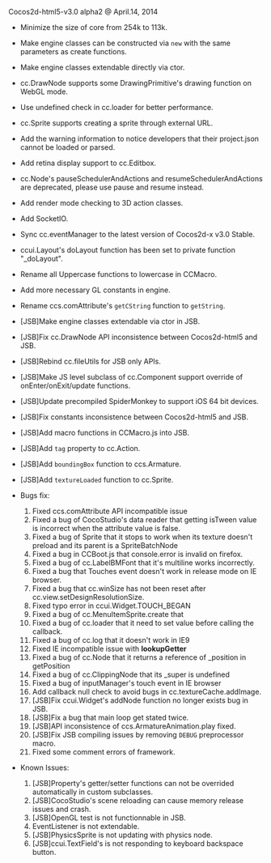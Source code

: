 Cocos2d-html5-v3.0 alpha2 @ April.14, 2014

* Minimize the size of core from 254k to 113k.
* Make engine classes can be constructed via `new` with the same parameters as create functions.
* Make engine classes extendable directly via ctor.
* cc.DrawNode supports some DrawingPrimitive's drawing function on WebGL mode.
* Use undefined check in cc.loader for better performance.
* cc.Sprite supports creating a sprite through external URL.
* Add the warning information to notice developers that their project.json cannot be loaded or parsed.
* Add retina display support to cc.Editbox.
* cc.Node's pauseSchedulerAndActions and resumeSchedulerAndActions are deprecated, please use pause and resume instead.
* Add render mode checking to 3D action classes.
* Add SocketIO.
* Sync cc.eventManager to the latest version of Cocos2d-x v3.0 Stable.
* ccui.Layout's doLayout function has been set to private function "_doLayout".
* Rename all Uppercase functions to lowercase in CCMacro.
* Add more necessary GL constants in engine.
* Rename ccs.comAttribute's `getCString` function to `getString`.
* [JSB]Make engine classes extendable via ctor in JSB.
* [JSB]Fix cc.DrawNode API inconsistence between Cocos2d-html5 and JSB.
* [JSB]Rebind cc.fileUtils for JSB only APIs.
* [JSB]Make JS level subclass of cc.Component support override of onEnter/onExit/update functions.
* [JSB]Update precompiled SpiderMonkey to support iOS 64 bit devices.
* [JSB]Fix constants inconsistence between Cocos2d-html5 and JSB.
* [JSB]Add macro functions in CCMacro.js into JSB.
* [JSB]Add `tag` property to cc.Action.
* [JSB]Add `boundingBox` function to ccs.Armature.
* [JSB]Add `textureLoaded` function to cc.Sprite.

* Bugs fix:
    1. Fixed ccs.comAttribute API incompatible issue
    2. Fixed a bug of CocoStudio's data reader that getting isTween value is incorrect when the attribute value is false.
    3. Fixed a bug of Sprite that it stops to work when its texture doesn't preload and its parent is a SpriteBatchNode
    4. Fixed a bug in CCBoot.js that console.error is invalid on firefox.
    5. Fixed a bug of cc.LabelBMFont that it's multiline works incorrectly.
    6. Fixed a bug that Touches event doesn't work in release mode on IE browser.
    7. Fixed a bug that cc.winSize has not been reset after cc.view.setDesignResolutionSize. 
    8. Fixed typo error in ccui.Widget.TOUCH_BEGAN
    9. Fixed a bug of cc.MenuItemSprite.create that  
    10. Fixed a bug of cc.loader that it need to set value before calling the callback.
    11. Fixed a bug of cc.log that it doesn't work in IE9
    12. Fixed IE incompatible issue with __lookupGetter__ 
    13. Fixed a bug of cc.Node that it returns a reference of _position in getPosition
    14. Fixed a bug of cc.ClippingNode that its _super is undefined
    15. Fixed a bug of inputManager's touch event in IE browser
    16. Add callback null check to avoid bugs in cc.textureCache.addImage.
    17. [JSB]Fix ccui.Widget's addNode function no longer exists bug in JSB.
    18. [JSB]Fix a bug that main loop get stated twice.
    19. [JSB]API inconsistence of ccs.ArmatureAnimation.play fixed.
    20. [JSB]Fix JSB compiling issues by removing `DEBUG` preprocessor macro.
    21. Fixed some comment errors of framework.
		
* Known Issues:
    1. [JSB]Property's getter/setter functions can not be overrided automatically in custom subclasses.
    2. [JSB]CocoStudio's scene reloading can cause memory release issues and crash.
    3. [JSB]OpenGL test is not functionnable in JSB.
    4. EventListener is not extendable.
    5. [JSB]PhysicsSprite is not updating with physics node.
    6. [JSB]ccui.TextField's is not responding to keyboard backspace button.
